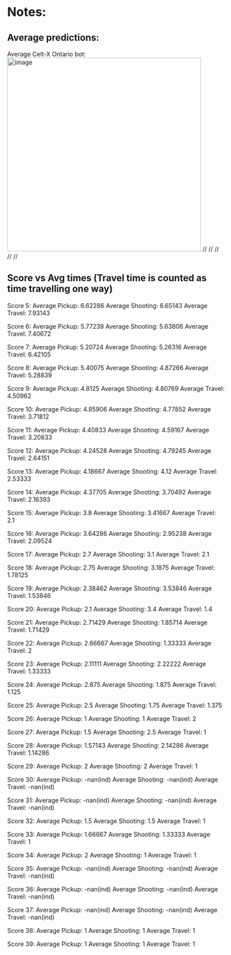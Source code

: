 # Notes:

## Average predictions:
Average Celt-X Ontario bot: 
<img width="449" alt="image" src="https://github.com/0Domlightning0/Robotics-Game-2024/assets/99225898/8be1af84-8096-4749-a59f-3731737dc627">
//
//
//
//
//





## Score vs Avg times (Travel time is counted as time travelling one way)
Score 5:   Average Pickup: 6.62286   Average Shooting: 6.65143    Average Travel: 7.93143

Score 6:   Average Pickup: 5.77239   Average Shooting: 5.63806    Average Travel: 7.40672

Score 7:   Average Pickup: 5.20724   Average Shooting: 5.26316    Average Travel: 6.42105

Score 8:   Average Pickup: 5.40075   Average Shooting: 4.87266    Average Travel: 5.28839

Score 9:   Average Pickup: 4.8125   Average Shooting: 4.80769    Average Travel: 4.50962

Score 10:   Average Pickup: 4.85906   Average Shooting: 4.77852    Average Travel: 3.71812

Score 11:   Average Pickup: 4.40833   Average Shooting: 4.59167    Average Travel: 3.20833

Score 12:   Average Pickup: 4.24528   Average Shooting: 4.79245    Average Travel: 2.64151

Score 13:   Average Pickup: 4.18667   Average Shooting: 4.12    Average Travel: 2.53333

Score 14:   Average Pickup: 4.37705   Average Shooting: 3.70492    Average Travel: 2.16393

Score 15:   Average Pickup: 3.8   Average Shooting: 3.41667    Average Travel: 2.1

Score 16:   Average Pickup: 3.64286   Average Shooting: 2.95238    Average Travel: 2.09524

Score 17:   Average Pickup: 2.7   Average Shooting: 3.1    Average Travel: 2.1

Score 18:   Average Pickup: 2.75   Average Shooting: 3.1875    Average Travel: 1.78125

Score 19:   Average Pickup: 2.38462   Average Shooting: 3.53846    Average Travel: 1.53846

Score 20:   Average Pickup: 2.1   Average Shooting: 3.4    Average Travel: 1.4

Score 21:   Average Pickup: 2.71429   Average Shooting: 1.85714    Average Travel: 1.71429

Score 22:   Average Pickup: 2.66667   Average Shooting: 1.33333    Average Travel: 2

Score 23:   Average Pickup: 2.11111   Average Shooting: 2.22222    Average Travel: 1.33333

Score 24:   Average Pickup: 2.875   Average Shooting: 1.875    Average Travel: 1.125

Score 25:   Average Pickup: 2.5   Average Shooting: 1.75    Average Travel: 1.375

Score 26:   Average Pickup: 1   Average Shooting: 1    Average Travel: 2

Score 27:   Average Pickup: 1.5   Average Shooting: 2.5    Average Travel: 1

Score 28:   Average Pickup: 1.57143   Average Shooting: 2.14286    Average Travel: 1.14286

Score 29:   Average Pickup: 2   Average Shooting: 2    Average Travel: 1

Score 30:   Average Pickup: -nan(ind)   Average Shooting: -nan(ind)    Average Travel: -nan(ind)

Score 31:   Average Pickup: -nan(ind)   Average Shooting: -nan(ind)    Average Travel: -nan(ind)

Score 32:   Average Pickup: 1.5   Average Shooting: 1.5    Average Travel: 1

Score 33:   Average Pickup: 1.66667   Average Shooting: 1.33333    Average Travel: 1

Score 34:   Average Pickup: 2   Average Shooting: 1    Average Travel: 1

Score 35:   Average Pickup: -nan(ind)   Average Shooting: -nan(ind)    Average Travel: -nan(ind)

Score 36:   Average Pickup: -nan(ind)   Average Shooting: -nan(ind)    Average Travel: -nan(ind)

Score 37:   Average Pickup: -nan(ind)   Average Shooting: -nan(ind)    Average Travel: -nan(ind)

Score 38:   Average Pickup: 1   Average Shooting: 1    Average Travel: 1

Score 39:   Average Pickup: 1   Average Shooting: 1    Average Travel: 1
